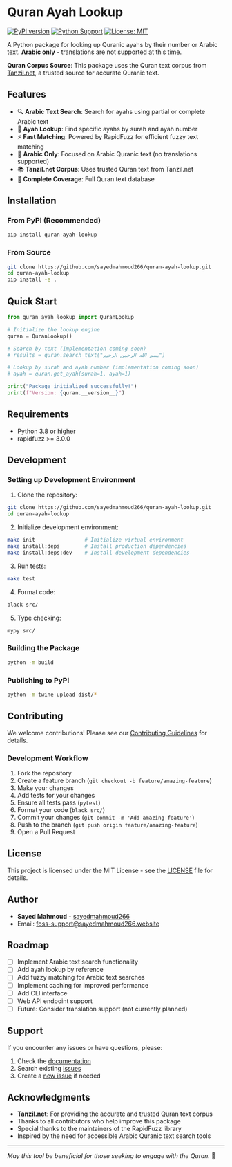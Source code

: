 # Quran Ayah Lookup

[![PyPI version](https://badge.fury.io/py/quran-ayah-lookup.svg)](https://badge.fury.io/py/quran-ayah-lookup)
[![Python Support](https://img.shields.io/pypi/pyversions/quran-ayah-lookup.svg)](https://pypi.org/project/quran-ayah-lookup/)
[![License: MIT](https://img.shields.io/badge/License-MIT-yellow.svg)](https://opensource.org/licenses/MIT)

A Python package for looking up Quranic ayahs by their number or Arabic text. **Arabic only** - translations are not supported at this time.

**Quran Corpus Source**: This package uses the Quran text corpus from [Tanzil.net](https://tanzil.net/), a trusted source for accurate Quranic text.

## Features

- 🔍 **Arabic Text Search**: Search for ayahs using partial or complete Arabic text
- 📖 **Ayah Lookup**: Find specific ayahs by surah and ayah number
- ⚡ **Fast Matching**: Powered by RapidFuzz for efficient fuzzy text matching
- 🕌 **Arabic Only**: Focused on Arabic Quranic text (no translations supported)
- 📚 **Tanzil.net Corpus**: Uses trusted Quran text from Tanzil.net
- 🎯 **Complete Coverage**: Full Quran text database

## Installation

### From PyPI (Recommended)

```bash
pip install quran-ayah-lookup
```

### From Source

```bash
git clone https://github.com/sayedmahmoud266/quran-ayah-lookup.git
cd quran-ayah-lookup
pip install -e .
```

## Quick Start

```python
from quran_ayah_lookup import QuranLookup

# Initialize the lookup engine
quran = QuranLookup()

# Search by text (implementation coming soon)
# results = quran.search_text("بسم الله الرحمن الرحيم")

# Lookup by surah and ayah number (implementation coming soon)
# ayah = quran.get_ayah(surah=1, ayah=1)

print("Package initialized successfully!")
print(f"Version: {quran.__version__}")
```

## Requirements

- Python 3.8 or higher
- rapidfuzz >= 3.0.0

## Development

### Setting up Development Environment

1. Clone the repository:
```bash
git clone https://github.com/sayedmahmoud266/quran-ayah-lookup.git
cd quran-ayah-lookup
```

2. Initialize development environment:
```bash
make init                # Initialize virtual environment
make install:deps        # Install production dependencies
make install:deps:dev    # Install development dependencies
```

3. Run tests:
```bash
make test
```

4. Format code:
```bash
black src/
```

5. Type checking:
```bash
mypy src/
```

### Building the Package

```bash
python -m build
```

### Publishing to PyPI

```bash
python -m twine upload dist/*
```

## Contributing

We welcome contributions! Please see our [Contributing Guidelines](CONTRIBUTING.md) for details.

### Development Workflow

1. Fork the repository
2. Create a feature branch (`git checkout -b feature/amazing-feature`)
3. Make your changes
4. Add tests for your changes
5. Ensure all tests pass (`pytest`)
6. Format your code (`black src/`)
7. Commit your changes (`git commit -m 'Add amazing feature'`)
8. Push to the branch (`git push origin feature/amazing-feature`)
9. Open a Pull Request

## License

This project is licensed under the MIT License - see the [LICENSE](LICENSE) file for details.

## Author

- **Sayed Mahmoud** - [sayedmahmoud266](https://github.com/sayedmahmoud266)
- Email: foss-support@sayedmahmoud266.website

## Roadmap

- [ ] Implement Arabic text search functionality
- [ ] Add ayah lookup by reference
- [ ] Add fuzzy matching for Arabic text searches
- [ ] Implement caching for improved performance
- [ ] Add CLI interface
- [ ] Web API endpoint support
- [ ] Future: Consider translation support (not currently planned)

## Support

If you encounter any issues or have questions, please:

1. Check the [documentation](docs/)
2. Search existing [issues](https://github.com/sayedmahmoud266/quran-ayah-lookup/issues)
3. Create a [new issue](https://github.com/sayedmahmoud266/quran-ayah-lookup/issues/new) if needed

## Acknowledgments

- **Tanzil.net**: For providing the accurate and trusted Quran text corpus
- Thanks to all contributors who help improve this package
- Special thanks to the maintainers of the RapidFuzz library
- Inspired by the need for accessible Arabic Quranic text search tools

---

*May this tool be beneficial for those seeking to engage with the Quran.* 🤲